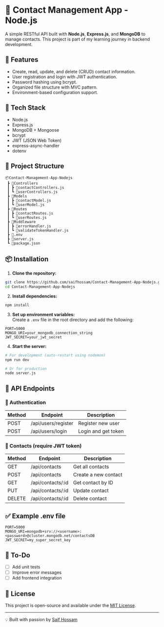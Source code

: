 # 📇 Contact Management App - Node.js  
A simple RESTful API built with **Node.js**, **Express.js**, and **MongoDB** to manage contacts. This project is part of my learning journey in backend development.  

## 🚀 Features  
- Create, read, update, and delete (CRUD) contact information.  
- User registration and login with JWT authentication.  
- Password hashing using bcrypt.  
- Organized file structure with MVC pattern.  
- Environment-based configuration support.  

## 🧰 Tech Stack  
- Node.js  
- Express.js  
- MongoDB + Mongoose  
- bcrypt  
- JWT (JSON Web Token)  
- express-async-handler  
- dotenv  

## 📁 Project Structure  
```
📦Contact-Management-App-Nodejs  
 ┣ 📂Controllers  
 ┃ ┣ 📜contactControllers.js  
 ┃ ┗ 📜userControllers.js  
 ┣ 📂Models  
 ┃ ┣ 📜contactModel.js  
 ┃ ┗ 📜userModel.js  
 ┣ 📂Routes  
 ┃ ┣ 📜contactRoutes.js  
 ┃ ┗ 📜userRoutes.js  
 ┣ 📂Middleware  
 ┃ ┣ 📜errorHandler.js  
 ┃ ┗ 📜validateTokenHandler.js  
 ┣ 📜.env  
 ┣ 📜server.js  
 ┗ 📜package.json  
```  

## 📦 Installation  
1. **Clone the repository:**  
```bash  
git clone https://github.com/saifhossam/Contact-Management-App-Nodejs.git  
cd Contact-Management-App-Nodejs  
```  

2. **Install dependencies:**  
```bash  
npm install  
```  

3. **Set up environment variables:**  
Create a `.env` file in the root directory and add the following:  
```
PORT=5000  
MONGO_URI=your_mongodb_connection_string  
JWT_SECRET=your_jwt_secret  
```  

4. **Start the server:**  
```bash  
# For development (auto-restart using nodemon)  
npm run dev  

# Or for production  
node server.js  
```  

## 🧪 API Endpoints  

### 🔐 Authentication  
| Method | Endpoint            | Description         |  
|--------|---------------------|---------------------|  
| POST   | /api/users/register | Register new user   |  
| POST   | /api/users/login    | Login and get token |  

### 📇 Contacts (require JWT token)  
| Method | Endpoint           | Description          |  
|--------|--------------------|----------------------|  
| GET    | /api/contacts      | Get all contacts     |  
| POST   | /api/contacts      | Create a new contact |  
| GET    | /api/contacts/:id  | Get contact by ID    |  
| PUT    | /api/contacts/:id  | Update contact       |  
| DELETE | /api/contacts/:id  | Delete contact       |  

## ✅ Example .env file  
```
PORT=5000  
MONGO_URI=mongodb+srv://<username>:<password>@cluster.mongodb.net/contactsDB  
JWT_SECRET=my_super_secret_key  
```  

## 📌 To-Do  
- [ ] Add unit tests  
- [ ] Improve error messages  
- [ ] Add frontend integration  

## 📄 License  
This project is open-source and available under the [MIT License](LICENSE).  

---  

💡 Built with passion by [Saif Hossam](https://github.com/saifhossam)
